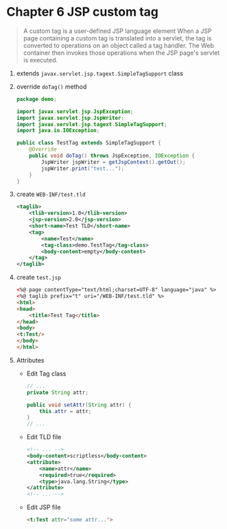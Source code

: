 # Chapter 6 JSP custom tag

> A custom tag is a user-defined JSP language element
> When a JSP page containing a custom tag is translated into a servlet, the tag is converted to operations on an object called a tag handler.
> The Web container then invokes those operations when the JSP page's servlet is executed.

1.  extends `javax.servlet.jsp.tagext.SimpleTagSupport` class
2.  override `doTag()` method

	```java
	package demo;
	
	import javax.servlet.jsp.JspException;
	import javax.servlet.jsp.JspWriter;
	import javax.servlet.jsp.tagext.SimpleTagSupport;
	import java.io.IOException;
	
	public class TestTag extends SimpleTagSupport {
	    @Override
	    public void doTag() throws JspException, IOException {
	        JspWriter jspWriter = getJspContext().getOut();
	        jspWriter.print("test...");
	    }
	}
	```

3. create `WEB-INF/test.tld`

	```xml
	<taglib>
	    <tlib-version>1.0</tlib-version>
	    <jsp-version>2.0</jsp-version>
	    <short-name>Test TLD</short-name>
	    <tag>
	        <name>Test</name>
	        <tag-class>demo.TestTag</tag-class>
	        <body-content>empty</body-content>
	    </tag>
	</taglib>
	```

4. create `test.jsp`	

	```html
	<%@ page contentType="text/html;charset=UTF-8" language="java" %>
	<%@ taglib prefix="t" uri="/WEB-INF/test.tld" %>
	<html>
	<head>
	    <title>Test Tag</title>
	</head>
	<body>
	<t:Test/>
	</body>
	</html>
	```
5. Attributes

	- Edit Tag class
	
		```java
		// ...
		private String attr;
		
		public void setAttr(String attr) {
			this.attr = attr;
		}
		// ...
		```
	- Edit TLD file

		```xml
		<!-- ... -->
		<body-content>scriptless</body-content>
		<attribute>
		    <name>attr</name>
		    <required>true</required>
		    <type>java.lang.String</type>
		</attribute>
		<!-- ... -->
		```
	- Edit JSP file
	
		```html
		<t:Test attr="some attr...">
		```
		